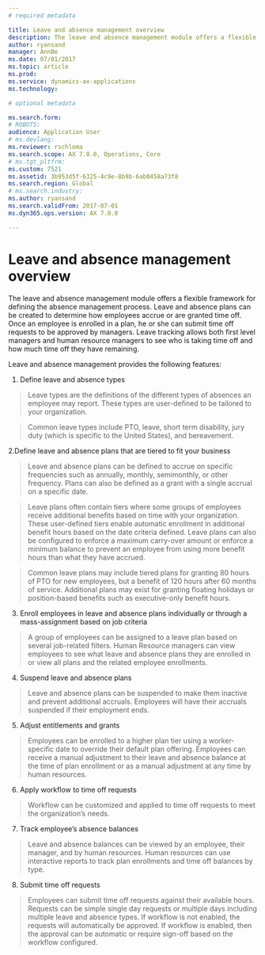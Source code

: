 ```yaml
---
# required metadata

title: Leave and absence management overview
description: The leave and absence management module offers a flexible framework for defining the absence management process. Leave and absence plans can be created to determine how employees accrue or are granted time off. 
author: ryansand
manager: AnnBe
ms.date: 07/01/2017
ms.topic: article
ms.prod: 
ms.service: dynamics-ax-applications
ms.technology: 

# optional metadata

ms.search.form: 
# ROBOTS: 
audience: Application User
# ms.devlang: 
ms.reviewer: rschloma
ms.search.scope: AX 7.0.0, Operations, Core
# ms.tgt_pltfrm: 
ms.custom: 7521
ms.assetid: 3b953d5f-6325-4c9e-8b9b-6ab0458a73f8
ms.search.region: Global
# ms.search.industry: 
ms.author: ryansand
ms.search.validFrom: 2017-07-01
ms.dyn365.ops.version: AX 7.0.0

---
```

# Leave and absence management overview

The leave and absence management module offers a flexible framework for defining the absence management process. Leave and absence plans can be created to determine how employees accrue or are granted time off. Once an employee is enrolled in a plan, he or she can submit time off requests to be approved by managers. Leave tracking allows both first level managers and human resource managers to see who is taking time off and how much time off they have remaining.  

Leave and absence management provides the following features: 

1. Define leave and absence types 
> Leave types are the definitions of the different types of absences an employee may report. These types are user-defined to be tailored to your organization. 

> Common leave types include PTO, leave, short term disability, jury duty (which is specific to the United States), and bereavement. 

2.Define leave and absence plans that are tiered to fit your business 
> Leave and absence plans can be defined to accrue on specific frequencies such as annually, monthly, semimonthly, or other frequency. Plans can also be defined as a grant with a single accrual on a specific date. 

> Leave plans often contain tiers where some groups of employees receive additional benefits based on time with your organization. These user-defined tiers enable automatic enrollment in additional benefit hours based on the date criteria defined. Leave plans can also be configured to enforce a maximum carry-over amount or enforce a minimum balance to prevent an employee from using more benefit hours than what they have accrued. 

> Common leave plans may include tiered plans for granting 80 hours of PTO for new employees, but a benefit of 120 hours after 60 months of service. Additional plans may exist for granting floating holidays or position-based benefits such as executive-only benefit hours.

3.	Enroll employees in leave and absence plans individually or through a mass-assignment based on job criteria
> A group of employees can be assigned to a leave plan based on several job-related filters. Human Resource managers can view employees to see what leave and absence plans they are enrolled in or view all plans and the related employee enrollments.

4.	Suspend leave and absence plans
> Leave and absence plans can be suspended to make them inactive and prevent additional accruals. Employees will have their accruals suspended if their employment ends.  

5.	Adjust entitlements and grants
> Employees can be enrolled to a higher plan tier using a worker-specific date to override their default plan offering. Employees can receive a manual adjustment to their leave and absence balance at the time of plan enrollment or as a manual adjustment at any time by human resources. 

6.	Apply workflow to time off requests 
> Workflow can be customized and applied to time off requests to meet the organization’s needs.  

7.	Track employee’s absence balances
> Leave and absence balances can be viewed by an employee, their manager, and by human resources. Human resources can use interactive reports to track plan enrollments and time off balances by type. 

8.	Submit time off requests 
> Employees can submit time off requests against their available hours. Requests can be simple single day requests or multiple days including multiple leave and absence types. If workflow is not enabled, the requests will automatically be approved. If workflow is enabled, then the approval can be automatic or require sign-off based on the workflow configured. 
